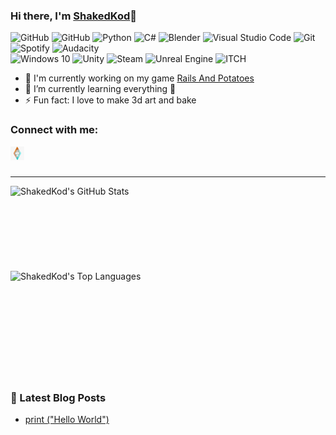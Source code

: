 ### Hi there, I'm [ShakedKod][website]👋

![GitHub](https://img.shields.io/github/commit-activity/m/Shakedkod/Rails_And_Potatoes?logo=GitHub&style=for-the-badge)
![GitHub](https://img.shields.io/badge/GitHub-100000?style=for-the-badge&logo=github&logoColor=white)
<img alt="Python" src="https://img.shields.io/badge/python-%2314354C.svg?style=for-the-badge&logo=python&logoColor=white"/>
<img alt="C#" src="https://img.shields.io/badge/c%23-%23239120.svg?style=for-the-badge&logo=c-sharp&logoColor=white"/>
<img alt="Blender" src="https://img.shields.io/badge/blender-%23F5792A.svg?style=for-the-badge&logo=blender&logoColor=white"/>
<img alt="Visual Studio Code" src="https://img.shields.io/badge/VisualStudioCode-0078d7.svg?style=for-the-badge&logo=visual-studio-code&logoColor=white"/>
<img alt="Git" src="https://img.shields.io/badge/git-%23F05033.svg?style=for-the-badge&logo=git&logoColor=white"/>
<img alt="Spotify" src="https://img.shields.io/badge/Spotify-1ED760?style=for-the-badge&logo=spotify&logoColor=white"/>
<img alt="Audacity" src="https://img.shields.io/badge/Audacity-0000CC?style=for-the-badge&logo=audacity&logoColor=white"/>
<br>
<img alt="Windows 10" src="https://img.shields.io/badge/Windows-0078D6?style=for-the-badge&logo=windows&logoColor=white" />
<img alt="Unity" src="https://img.shields.io/badge/unity-%23000000.svg?style=for-the-badge&logo=unity&logoColor=white"/>
<img alt="Steam" src="https://img.shields.io/badge/steam-%23000000.svg?style=for-the-badge&logo=steam&logoColor=white"/>
<img alt="Unreal Engine" src="https://img.shields.io/badge/unrealengine-%23313131.svg?style=for-the-badge&logo=unrealengine&logoColor=white"/>
![ITCH](https://img.shields.io/badge/Itch-%23FF0B34.svg?style=for-the-badge&logo=Itch.io&logoColor=white)
<br>

- 🔭 I'm currently working on my game [Rails And Potatoes][game_in_proggres]
- 🌱 I’m currently learning everything 🤣
- ⚡ Fun fact: I love to make 3d art and bake

### Connect with me:
[<img align="left" alt="github.com/Shakedkod" width="22px" src="./README/Images/shakedkodlogo.jpeg" />][website]

<br>
<br>

---

<img align="left" alt="ShakedKod's GitHub Stats" src="https://github-readme-stats.vercel.app/api?username=Shakedkod&hide=prs,issues,contribs&show_icons=true&hide_border=true&count_private=true&theme=highcontrast&show_owner=true">

<br>
<br>
<br>
<br>
<br>
<br>
<br>
<br>

<img align="left" alt="ShakedKod's Top Languages" src="https://github-readme-stats.vercel.app/api/top-langs/?username=Shakedkod&theme=highcontrast">

<br>
<br>
<br>
<br>
<br>
<br>
<br>
<br>
<br>
<br>

### 📕 Latest Blog Posts
<!-- BLOG-POST-LIST:START -->
- [print ("Hello World")](https://dev.to/shakedkod/print-hello-world-386e)
<!-- BLOG-POST-LIST:END -->

<!--
**Shakedkod/Shakedkod** is a ✨ _special_ ✨ repository because its `README.md` (this file) appears on your GitHub profile.

Here are some ideas to get you started:

- 🔭 I’m currently working on ...
- 🌱 I’m currently learning ...
- 👯 I’m looking to collaborate on ...
- 🤔 I’m looking for help with ...
- 💬 Ask me about ...
- 📫 How to reach me: ...
- 😄 Pronouns: ...
- ⚡ Fun fact: ...
-->

[website]: https://github.com/Shakedkod
[game_in_proggres]: https://open.codecks.io/railsandpotatoes
[vscode]: https://code.visualstudio.com/
[GitHub]: https://github.com/Shakedkod
[ITCH]: https://oort-studios.itch.io/
